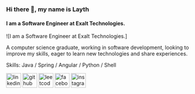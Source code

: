 <!--**Abufarhah/Abufarhah** is a ✨ _special_ ✨ repository because its `README.md` (this file) appears on your GitHub profile.-->
### Hi there 👋, my name is Layth
#### I am a Software Engineer at Exalt Technologies.
![I am a Software Engineer at Exalt Technologies.]

A computer science graduate, working in software development, looking to improve my skills, eager to learn new technologies and share experiences.

Skills: Java / Spring / Angular / Python / Shell


[<img src='https://cdn.jsdelivr.net/npm/simple-icons@3.0.1/icons/linkedin.svg' alt='linkedin' height='40'>](https://www.linkedin.com/in/https://www.linkedin.com/in/laythabufarhah//)
[<img src='https://cdn.jsdelivr.net/npm/simple-icons@3.0.1/icons/github.svg' alt='github' height='40'>](https://github.com/https://github.com/Abufarhah)  [<img src='https://cdn.jsdelivr.net/npm/simple-icons@3.0.1/icons/leetcode.svg' alt='leetcode' height='40'>](https://leetcode.com/Abufarhah/)  [<img src='https://cdn.jsdelivr.net/npm/simple-icons@3.0.1/icons/facebook.svg' alt='facebook' height='40'>](https://www.facebook.com/https://www.facebook.com/layth.abufarha.9/)  [<img src='https://cdn.jsdelivr.net/npm/simple-icons@3.0.1/icons/instagram.svg' alt='instagram' height='40'>](https://www.instagram.com/https://www.instagram.com/layth_abufarhah//)  

